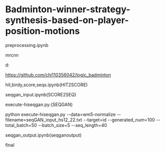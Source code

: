 # Badminton-winner-strategy-synthesis-based-on-player-position-motions
preprocessing.ipynb

mrcnn

d:

https://github.com/chi110356042/logic_badminton

hit,birdy,score,seqs.ipynb(HIT2SCORE)

seqgan_input.ipynb(SCORE2SEQ)

execute-hiseqgan.py:(SEQGAN)

python execute-hiseqgan.py --data=wm5-normalize --filename=seqGAN_input_hs12_22.txt --target=id --generated_num=100 --total_batch=50 --batch_size=5 --seq_length=40

seqgan_output.ipynb(seqganoutput)

final